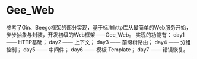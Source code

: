 # Gee_Web
参考了Gin、Beego框架的部分实现，基于标准http库从最简单的Web服务开始，步步抽象与封装，开发初级的Web框架——Gee_Web。
实现的功能有：
day1 —— HTTP基础；
day2 —— 上下文；
day3 —— 前缀树路由；
day4 —— 分组控制；
day5 —— 中间件；
day6 —— 模板 Template；
day7 —— 错误恢复。
